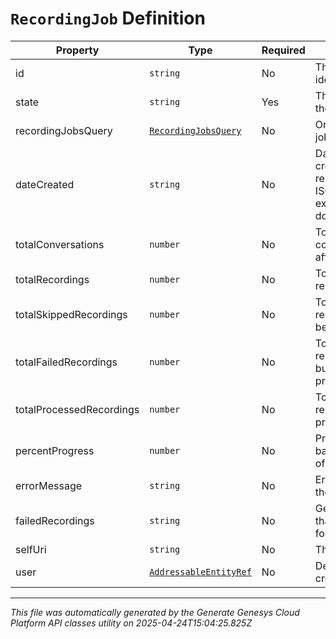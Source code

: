 # `RecordingJob` Definition

| Property | Type | Required | Description |
|----------|------|----------|-------------|
| id | `string` | No | The globally unique identifier for the object. |
| state | `string` | Yes | The current state of the job. |
| recordingJobsQuery | [`RecordingJobsQuery`](recordingjobsquery-definition.md) | No | Original query of the job. |
| dateCreated | `string` | No | Date when the job was created. Date time is represented as an ISO-8601 string. For example: yyyy-MM-ddTHH:mm:ss[.mmm]Z |
| totalConversations | `number` | No | Total number of conversations affected. |
| totalRecordings | `number` | No | Total number of recordings affected. |
| totalSkippedRecordings | `number` | No | Total number of recordings that have been skipped. |
| totalFailedRecordings | `number` | No | Total number of recordings that the bulk job failed to process. |
| totalProcessedRecordings | `number` | No | Total number of recordings have been processed. |
| percentProgress | `number` | No | Progress in percentage based on the number of recordings |
| errorMessage | `string` | No | Error occurred during the job execution |
| failedRecordings | `string` | No | Get IDs of recordings that the bulk job failed for |
| selfUri | `string` | No | The URI for this object |
| user | [`AddressableEntityRef`](addressableentityref-definition.md) | No | Details of the user created the job |

---

*This file was automatically generated by the Generate Genesys Cloud Platform API classes utility on 2025-04-24T15:04:25.825Z*